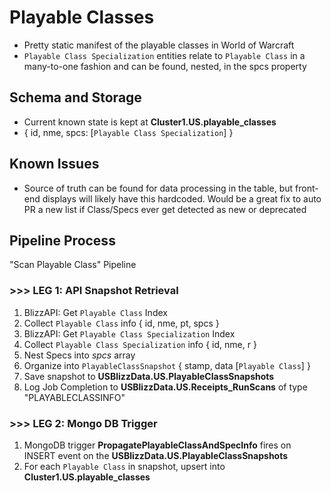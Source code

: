 # Playable Classes

- Pretty static manifest of the playable classes in World of Warcraft
- `Playable Class Specialization` entities relate to `Playable Class` in a many-to-one fashion and can be found, nested, in the spcs property


## Schema and Storage
- Current known state is kept at **Cluster1.US.playable_classes**
- { id, nme, spcs: [`Playable Class Specialization`] }

## Known Issues
- Source of truth can be found for data processing in the table, but front-end displays will likely have this hardcoded. Would be a great fix to auto PR a new list if Class/Specs ever get detected as new or deprecated

## Pipeline Process
"Scan Playable Class" Pipeline

### >>> LEG 1: API Snapshot Retrieval
1. BlizzAPI: Get `Playable Class` Index
1. Collect `Playable Class` info { id, nme, pt, spcs }
1. BlizzAPI: Get `Playable Class Specialization` Index
1. Collect `Playable Class Specialization` info { id, nme, r }
1. Nest Specs into *spcs* array
1. Organize into `PlayableClassSnapshot` { stamp, data [`Playable Class`] }
1. Save snapshot to **USBlizzData.US.PlayableClassSnapshots**
1. Log Job Completion to **USBlizzData.US.Receipts_RunScans** of type "PLAYABLECLASSINFO"

### >>> LEG 2: Mongo DB Trigger
1. MongoDB trigger **PropagatePlayableClassAndSpecInfo** fires on INSERT event on the **USBlizzData.US.PlayableClassSnapshots**
1. For each `Playable Class` in snapshot, upsert into **Cluster1.US.playable_classes**